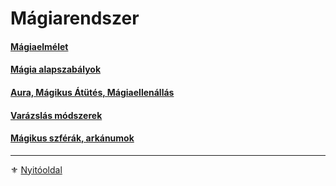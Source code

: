 # Mágiarendszer

#### [Mágiaelmélet](091_magiaelmelet.md)

#### [Mágia alapszabályok](092_magia_alapszabalyok.md)

#### [Aura, Mágikus Átütés, Mágiaellenállás](094_aura_magia_akarata_magiaellenallas.md)

#### [Varázslás módszerek](095_varazslas_modszerek.md)

#### [Mágikus szférák, arkánumok](097_magikus_szferak_arkanumok.md)

---

⚜️ [Nyitóoldal](start.md#9-m%C3%A1giarendszer)
